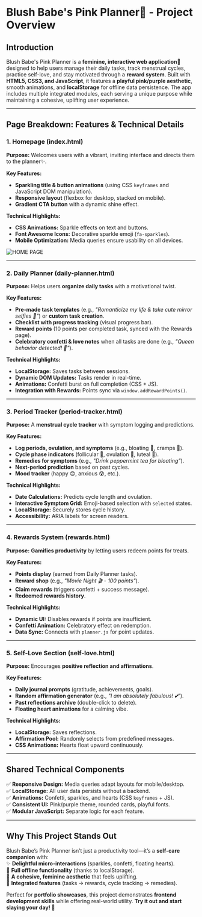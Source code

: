 # **Blush Babe's Pink Planner🌸 - Project Overview**  

## **Introduction**  
Blush Babe's Pink Planner is a **feminine, interactive web application**💖 designed to help users manage their daily tasks, track menstrual cycles, practice self-love, and stay motivated through a **reward system**. Built with **HTML5, CSS3, and JavaScript**, it features a **playful pink/purple aesthetic**, smooth animations, and **localStorage** for offline data persistence. The app includes multiple integrated modules, each serving a unique purpose while maintaining a cohesive, uplifting user experience.  

---

## **Page Breakdown: Features & Technical Details**  

### **1. Homepage (index.html)**  
**Purpose:** Welcomes users with a vibrant, inviting interface and directs them to the planner✨.  

**Key Features:**  
- **Sparkling title & button animations** (using CSS `keyframes` and JavaScript DOM manipulation).  
- **Responsive layout** (flexbox for desktop, stacked on mobile).  
- **Gradient CTA button** with a dynamic shine effect.  

**Technical Highlights:**  
- **CSS Animations:** Sparkle effects on text and buttons.  
- **Font Awesome Icons:** Decorative sparkle emoji (`fa-sparkles`).  
- **Mobile Optimization:** Media queries ensure usability on all devices.  

![HOME PAGE](images/home.png)

---

### **2. Daily Planner (daily-planner.html)**  
**Purpose:** Helps users **organize daily tasks** with a motivational twist.  

**Key Features:**  
- **Pre-made task templates** (e.g., *"Romanticize my life & take cute mirror selfies 🎀"*) or **custom task creation**.  
- **Checklist with progress tracking** (visual progress bar).  
- **Reward points** (10 points per completed task, synced with the Rewards page).  
- **Celebratory confetti & love notes** when all tasks are done (e.g., *"Queen behavior detected! 👑"*).  

**Technical Highlights:**  
- **LocalStorage:** Saves tasks between sessions.  
- **Dynamic DOM Updates:** Tasks render in real-time.  
- **Animations:** Confetti burst on full completion (CSS + JS).  
- **Integration with Rewards:** Points sync via `window.addRewardPoints()`.  

---

### **3. Period Tracker (period-tracker.html)**  
**Purpose:** A **menstrual cycle tracker** with symptom logging and predictions.  

**Key Features:**  
- **Log periods, ovulation, and symptoms** (e.g., bloating 🎈, cramps 🤕).  
- **Cycle phase indicators** (follicular 🌱, ovulation 🥚, luteal 🌻).  
- **Remedies for symptoms** (e.g., *"Drink peppermint tea for bloating"*).  
- **Next-period prediction** based on past cycles.  
- **Mood tracker** (happy 😊, anxious 😰, etc.).  

**Technical Highlights:**  
- **Date Calculations:** Predicts cycle length and ovulation.  
- **Interactive Symptom Grid:** Emoji-based selection with `selected` states.  
- **LocalStorage:** Securely stores cycle history.  
- **Accessibility:** ARIA labels for screen readers.  

---

### **4. Rewards System (rewards.html)**  
**Purpose:** **Gamifies productivity** by letting users redeem points for treats.  

**Key Features:**  
- **Points display** (earned from Daily Planner tasks).  
- **Reward shop** (e.g., *"Movie Night 🎬 - 100 points"*).  
- **Claim rewards** (triggers confetti + success message).  
- **Redeemed rewards history**.  

**Technical Highlights:**  
- **Dynamic UI:** Disables rewards if points are insufficient.  
- **Confetti Animation:** Celebratory effect on redemption.  
- **Data Sync:** Connects with `planner.js` for point updates.  

---

### **5. Self-Love Section (self-love.html)**  
**Purpose:** Encourages **positive reflection and affirmations**.  

**Key Features:**  
- **Daily journal prompts** (gratitude, achievements, goals).  
- **Random affirmation generator** (e.g., *"I am absolutely fabulous! 💕"*).  
- **Past reflections archive** (double-click to delete).  
- **Floating heart animations** for a calming vibe.  

**Technical Highlights:**  
- **LocalStorage:** Saves reflections.  
- **Affirmation Pool:** Randomly selects from predefined messages.  
- **CSS Animations:** Hearts float upward continuously.  

---

## **Shared Technical Components**  
✅ **Responsive Design:** Media queries adapt layouts for mobile/desktop.  
✅ **LocalStorage:** All user data persists without a backend.  
✅ **Animations:** Confetti, sparkles, and hearts (CSS `keyframes` + JS).  
✅ **Consistent UI:** Pink/purple theme, rounded cards, playful fonts.  
✅ **Modular JavaScript:** Separate logic for each feature.  

---

## **Why This Project Stands Out**  
Blush Babe’s Pink Planner isn’t just a productivity tool—it’s a **self-care companion** with:  
✨ **Delightful micro-interactions** (sparkles, confetti, floating hearts).  
📱 **Full offline functionality** (thanks to localStorage).  
🌸 **A cohesive, feminine aesthetic** that feels uplifting.  
🔗 **Integrated features** (tasks → rewards, cycle tracking → remedies).  

Perfect for **portfolio showcases**, this project demonstrates **frontend development skills** while offering real-world utility. **Try it out and start slaying your day! 💖**
